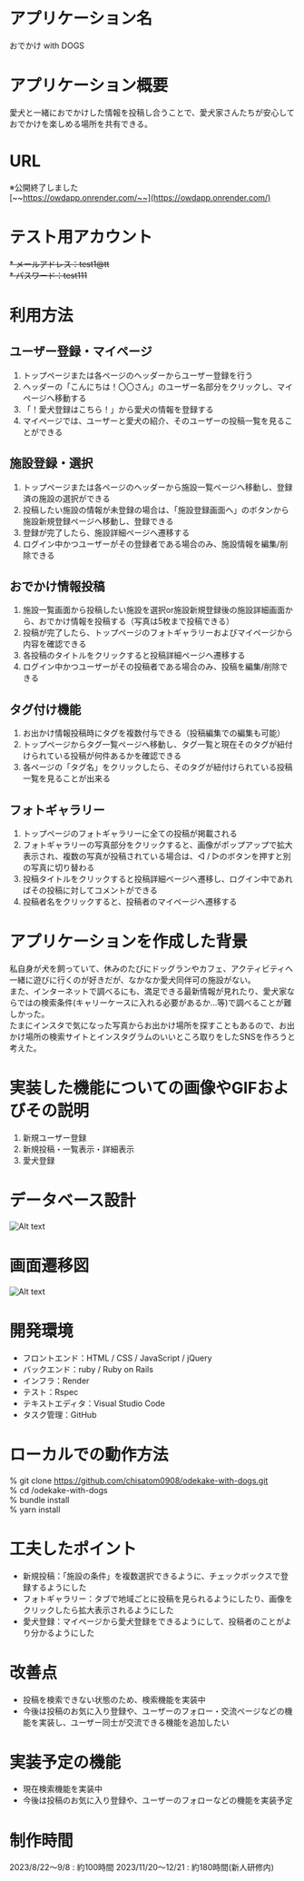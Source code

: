 # アプリケーション名
おでかけ with DOGS

# アプリケーション概要
愛犬と一緒におでかけした情報を投稿し合うことで、愛犬家さんたちが安心しておでかけを楽しめる場所を共有できる。

# URL
※公開終了しました <br>
[~~https://owdapp.onrender.com/~~](https://owdapp.onrender.com/)

# テスト用アカウント
~~* メールアドレス：test1@tt~~ <br>
~~* パスワード：test111~~

# 利用方法
## ユーザー登録・マイページ
1. トップページまたは各ページのヘッダーからユーザー登録を行う
1. ヘッダーの「こんにちは！〇〇さん」のユーザー名部分をクリックし、マイページへ移動する
1. 「！愛犬登録はこちら！」から愛犬の情報を登録する
1. マイページでは、ユーザーと愛犬の紹介、そのユーザーの投稿一覧を見ることができる

## 施設登録・選択
1. トップページまたは各ページのヘッダーから施設一覧ページへ移動し、登録済の施設の選択ができる
1. 投稿したい施設の情報が未登録の場合は、「施設登録画面へ」のボタンから施設新規登録ページへ移動し、登録できる
1. 登録が完了したら、施設詳細ページへ遷移する
1. ログイン中かつユーザーがその登録者である場合のみ、施設情報を編集/削除できる

## おでかけ情報投稿
1. 施設一覧画面から投稿したい施設を選択or施設新規登録後の施設詳細画面から、おでかけ情報を投稿する（写真は5枚まで投稿できる）
1. 投稿が完了したら、トップページのフォトギャラリーおよびマイページから内容を確認できる
1. 各投稿のタイトルをクリックすると投稿詳細ページへ遷移する
1. ログイン中かつユーザーがその投稿者である場合のみ、投稿を編集/削除できる

## タグ付け機能
1. お出かけ情報投稿時にタグを複数付与できる（投稿編集での編集も可能）
1. トップページからタグ一覧ページへ移動し、タグ一覧と現在そのタグが紐付けられている投稿が何件あるかを確認できる
1. 各ページの「タグ名」をクリックしたら、そのタグが紐付けられている投稿一覧を見ることが出来る

## フォトギャラリー
1. トップページのフォトギャラリーに全ての投稿が掲載される
1. フォトギャラリーの写真部分をクリックすると、画像がポップアップで拡大表示され、複数の写真が投稿されている場合は、◁ / ▷のボタンを押すと別の写真に切り替わる
1. 投稿タイトルをクリックすると投稿詳細ページへ遷移し、ログイン中であればその投稿に対してコメントができる
1. 投稿者名をクリックすると、投稿者のマイページへ遷移する


# アプリケーションを作成した背景
私自身が犬を飼っていて、休みのたびにドッグランやカフェ、アクティビティへ一緒に遊びに行くのが好きだが、なかなか愛犬同伴可の施設がない。<br>
また、インターネットで調べるにも、満足できる最新情報が見れたり、愛犬家ならではの検索条件(キャリーケースに入れる必要があるか…等)で調べることが難しかった。<br>
たまにインスタで気になった写真からお出かけ場所を探すこともあるので、お出かけ場所の検索サイトとインスタグラムのいいところ取りをしたSNSを作ろうと考えた。

# 実装した機能についての画像やGIFおよびその説明
1. 新規ユーザー登録
2. 新規投稿・一覧表示・詳細表示
3. 愛犬登録


# データベース設計
![Alt text](OwD_ER.png)
# 画面遷移図
![Alt text](OwD_UIflow.png)

# 開発環境
* フロントエンド：HTML / CSS / JavaScript / jQuery
* バックエンド：ruby / Ruby on Rails
* インフラ：Render
* テスト：Rspec
* テキストエディタ：Visual Studio Code
* タスク管理：GitHub

# ローカルでの動作方法
% git clone https://github.com/chisatom0908/odekake-with-dogs.git<br>
% cd /odekake-with-dogs<br>
% bundle install<br>
% yarn install

# 工夫したポイント
* 新規投稿：「施設の条件」を複数選択できるように、チェックボックスで登録するようにした
* フォトギャラリー：タブで地域ごとに投稿を見られるようにしたり、画像をクリックしたら拡大表示されるようにした
* 愛犬登録：マイページから愛犬登録をできるようにして、投稿者のことがより分かるようにした

# 改善点
* 投稿を検索できない状態のため、検索機能を実装中
* 今後は投稿のお気に入り登録や、ユーザーのフォロー・交流ページなどの機能を実装し、ユーザー同士が交流できる機能を追加したい

# 実装予定の機能
* 現在検索機能を実装中
* 今後は投稿のお気に入り登録や、ユーザーのフォローなどの機能を実装予定

# 制作時間
2023/8/22〜9/8 : 約100時間
2023/11/20〜12/21 : 約180時間(新人研修内)
